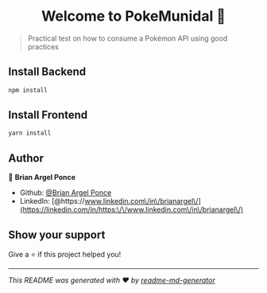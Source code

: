 <h1 align="center">Welcome to PokeMunidal 👋</h1>
<p>
</p>

> Practical test on how to consume a Pokémon API using good practices

## Install Backend

```sh
npm install
```

## Install Frontend

```sh
yarn install
```

## Author

👤 **Brian Argel Ponce**

* Github: [@Brian Argel Ponce](¿https://github.com/BrianArgel)
* LinkedIn: [@https:\/\/www.linkedin.com\/in\/brianargel\/](https://linkedin.com/in/https:\/\/www.linkedin.com\/in\/brianargel\/)

## Show your support

Give a ⭐️ if this project helped you!

***
_This README was generated with ❤️ by [readme-md-generator](https://github.com/kefranabg/readme-md-generator)_
